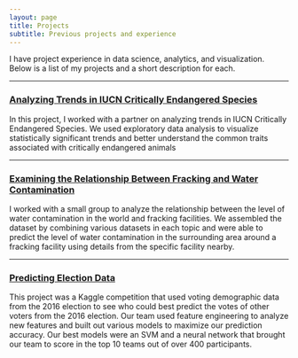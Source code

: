 ```yaml
---
layout: page
title: Projects
subtitle: Previous projects and experience
---
```


I have project experience in data science, analytics, and visualization. Below is a list of my projects and a short description for each.

---

### [Analyzing Trends in IUCN Critically Endangered Species](https://github.com/sawhuang/INFO2950/tree/main/Final%20Project)
In this project, I worked with a partner on analyzing trends in IUCN Critically Endangered Species. We used exploratory data analysis to visualize statistically significant trends and better understand the common traits associated with critically endangered animals

---

### [Examining the Relationship Between Fracking and Water Contamination](https://github.com/sawhuang/ORIE4741)
I worked with a small group to analyze the relationship between the level of water contamination in the world and fracking facilities. We assembled the dataset by combining various datasets in each topic and were able to predict the level of water contamination in the surrounding area around a fracking facility using details from the specific facility nearby.

---

### [Predicting Election Data](https://github.com/sawhuang/CS4780)
This project was a Kaggle competition that used voting demographic data from the 2016 election to see who could best predict the votes of other voters from the 2016 election. Our team used feature engineering to analyze new features and built out various models to maximize our prediction accuracy. Our best models were an SVM and a neural network that brought our team to score in the top 10 teams out of over 400 participants.
